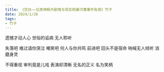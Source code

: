 ```yaml
---
title: 《空白——见原神枫丹剧情与现实网暴污蔑事件有感》竹子
date: 2024/1/26
tags:
- 竹子
---
```

遗憾才动人心
世俗的诟病
无人聆听

失落吧
难过请你哭泣
嘲笑吧
何人与你共鸣
前进吧
回头不是宿命
呐喊无人倾听
消磨身灵

不得重视
审判竟是儿戏
表演却清晰
无名的正义
名为笑柄
